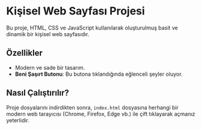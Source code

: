 # Kişisel Web Sayfası Projesi

Bu proje, HTML, CSS ve JavaScript kullanılarak oluşturulmuş basit ve dinamik bir kişisel web sayfasıdır.

## Özellikler

- Modern ve sade bir tasarım.
- **Beni Şaşırt Butonu**: Bu butona tıklandığında eğlenceli şeyler oluyor.

## Nasıl Çalıştırılır?

Proje dosyalarını indirdikten sonra, `index.html` dosyasına herhangi bir modern web tarayıcısı (Chrome, Firefox, Edge vb.) ile çift tıklayarak açmanız yeterlidir.
